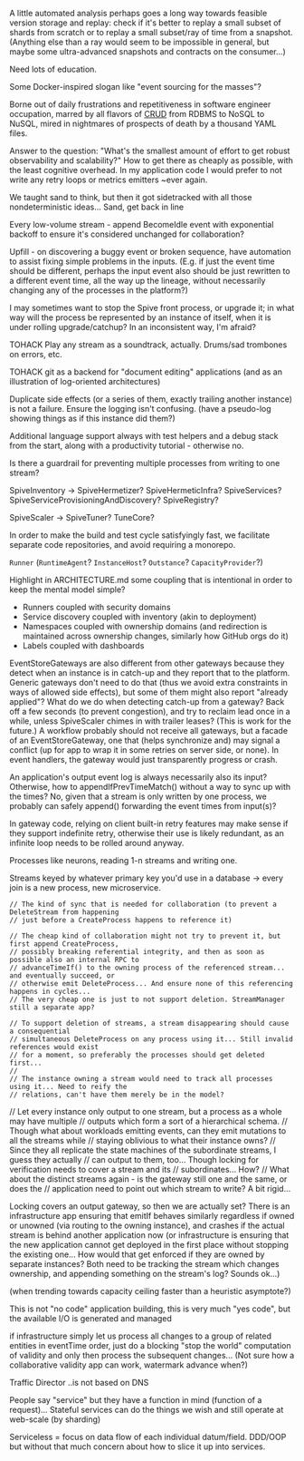 A little automated analysis perhaps goes a long way towards feasible version storage and replay: check if it's better to replay a small subset of shards from scratch or to replay a small subset/ray of time from a snapshot. (Anything else than a ray would seem to be impossible in general, but maybe some ultra-advanced snapshots and contracts on the consumer...)

Need lots of education.

Some Docker-inspired slogan like "event sourcing for the masses"?

Borne out of daily frustrations and repetitiveness in software engineer occupation, marred by all flavors of [CRUD](https://en.wikipedia.org/wiki/Create,_read,_update_and_delete) from RDBMS to NoSQL to NuSQL, mired in nightmares of prospects of death by a thousand YAML files.

Answer to the question: "What's the smallest amount of effort to get robust observability and scalability?" How to get there as cheaply as possible, with the least cognitive overhead. In my application code I would prefer to not write any retry loops or metrics emitters ~ever again.

We taught sand to think, but then it got sidetracked with all those nondeterministic ideas... Sand, get back in line

Every low-volume stream - append BecomeIdle event with exponential backoff to ensure it's considered unchanged for collaboration?

Upfill - on discovering a buggy event or broken sequence, have automation to assist fixing simple problems in the inputs. (E.g. if just the event time should be different, perhaps the input event also should be just rewritten to a different event time, all the way up the lineage, without necessarily changing any of the processes in the platform?)

I may sometimes want to stop the Spive front process, or upgrade it; in what way will the process be represented by an instance of itself, when it is under rolling upgrade/catchup? In an inconsistent way, I'm afraid?

TOHACK Play any stream as a soundtrack, actually. Drums/sad trombones on errors, etc.

TOHACK git as a backend for "document editing" applications (and as an illustration of log-oriented architectures)

Duplicate side effects (or a series of them, exactly trailing another instance) is not a failure. Ensure the logging isn't confusing. (have a pseudo-log showing things as if this instance did them?)

Additional language support always with test helpers and a debug stack from the start, along with a productivity tutorial - otherwise no.

Is there a guardrail for preventing multiple processes from writing to one stream?

SpiveInventory ->
SpiveHermetizer?
SpiveHermeticInfra?
SpiveServices?
SpiveServiceProvisioningAndDiscovery?
SpiveRegistry?

SpiveScaler ->
SpiveTuner?
TuneCore?

In order to make the build and test cycle satisfyingly fast, we facilitate separate code repositories, and avoid requiring a monorepo.

`Runner` (`RuntimeAgent`? `InstanceHost`? `Outstance`? `CapacityProvider`?)

Highlight in ARCHITECTURE.md some coupling that is intentional in order to keep the mental model simple?
* Runners coupled with security domains
* Service discovery coupled with inventory (akin to deployment)
* Namespaces coupled with ownership domains (and redirection is maintained across ownership changes, similarly how GitHub orgs do it)
* Labels coupled with dashboards

EventStoreGateways are also different from other gateways because they detect when an instance is in catch-up and they report that to the platform. Generic gateways don't need to do that (thus we avoid extra constraints in ways of allowed side effects), but some of them might also report "already applied"?
What do we do when detecting catch-up from a gateway? Back off a few seconds (to prevent congestion), and try to reclaim lead once in a while, unless SpiveScaler chimes in with trailer leases? (This is work for the future.)
A workflow probably should not receive all gateways, but a facade of an EventStoreGateway, one that (helps synchronize and) may signal a conflict (up for app to wrap it in some retries on server side, or none). In event handlers, the gateway would just transparently progress or crash.

An application's output event log is always necessarily also its input? Otherwise, how to appendIfPrevTimeMatch() without a way to sync up with the times?
No, given that a stream is only written by one process, we probably can safely append() forwarding the event times from input(s)?

In gateway code, relying on client built-in retry features may make sense if they support indefinite retry, otherwise their use is likely redundant, as an infinite loop needs to be rolled around anyway.

Processes like neurons, reading 1-n streams and writing one.

Streams keyed by whatever primary key you'd use in a database -> every join is a new process, new microservice.

    // The kind of sync that is needed for collaboration (to prevent a DeleteStream from happening
    // just before a CreateProcess happens to reference it)

    // The cheap kind of collaboration might not try to prevent it, but first append CreateProcess,
    // possibly breaking referential integrity, and then as soon as possible also an internal RPC to
    // advanceTimeIf() to the owning process of the referenced stream... and eventually succeed, or
    // otherwise emit DeleteProcess... And ensure none of this referencing happens in cycles...
    // The very cheap one is just to not support deletion. StreamManager still a separate app?

    // To support deletion of streams, a stream disappearing should cause a consequential
    // simultaneous DeleteProcess on any process using it... Still invalid references would exist
    // for a moment, so preferably the processes should get deleted first...
    //
    // The instance owning a stream would need to track all processes using it... Need to reify the
    // relations, can't have them merely be in the model?

  // Let every instance only output to one stream, but a process as a whole may have multiple
  // outputs which form a sort of a hierarchical schema.
  // Though what about workloads emitting events, can they emit mutations to all the streams while
  // staying oblivious to what their instance owns?
  // Since they all replicate the state machines of the subordinate streams, I guess they actually
  // can output to them, too... Though locking for verification needs to cover a stream and its
  // subordinates... How?
  // What about the distinct streams again - is the gateway still one and the same, or does the
  // application need to point out which stream to write? A bit rigid...

Locking covers an output gateway, so then we are actually set?
There is an infrastructure app ensuring that emitIf behaves similarly regardless if owned or unowned (via routing to the owning instance), and crashes if the actual stream is behind another application now (or infrastructure is ensuring that the new application cannot get deployed in the first place without stopping the existing one... How would that get enforced if they are owned by separate instances? Both need to be tracking the stream which changes ownership, and appending something on the stream's log? Sounds ok...)

(when trending towards capacity ceiling faster than a heuristic asymptote?)

This is not "no code" application building, this is very much "yes code", but the available I/O is generated and managed

if infrastructure simply let us process all changes to a group of related entities in eventTime order, just do a blocking "stop the world" computation of validity and only then process the subsequent changes... (Not sure how a collaborative validity app can work, watermark advance when?)

Traffic Director ..is not based on DNS

People say "service" but they have a function in mind (function of a request)... Stateful services can do the things we wish and still operate at web-scale (by sharding)

Serviceless = focus on data flow of each individual datum/field. DDD/OOP but without that much concern about how to slice it up into services.
